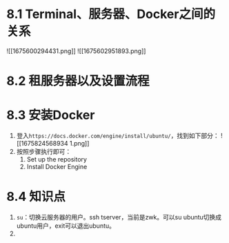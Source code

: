 # 8.1 Terminal、服务器、Docker之间的关系
![[1675600294431.png]]
![[1675602951893.png]]
# 8.2 租服务器以及设置流程
# 8.3 安装Docker
1. 登入`https://docs.docker.com/engine/install/ubuntu/`，找到如下部分：
![[1675824568934 1.png]]
2. 按照步骤执行即可：
	1. Set up the repository
	2. Install Docker Engine

# 8.4 知识点
1. `su`：切换云服务器的用户。ssh tserver，当前是zwk。可以su ubuntu切换成ubuntu用户，exit可以退出ubuntu。
2. 
